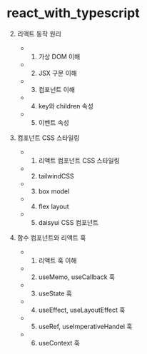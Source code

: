 # react_with_typescript

2. 리액트 동작 원리
    - 1. 가상 DOM 이해
    - 2. JSX 구문 이해
    - 3. 컴포넌트 이해
    - 4. key와 children 속성
    - 5. 이벤트 속성

3. 컴포넌트 CSS 스타일링
    - 1. 리액트 컴포넌트 CSS 스타일링
    - 2. tailwindCSS
    - 3. box model
    - 4. flex layout
    - 5. daisyui CSS 컴포넌트

4. 함수 컴포넌트와 리액트 훅
    - 1. 리액트 훅 이해
    - 2. useMemo, useCallback 훅
    - 3. useState 훅
    - 4. useEffect, useLayoutEffect 훅
    - 5. useRef, useImperativeHandel 훅
    - 6. useContext 훅